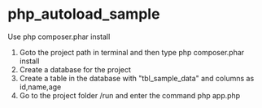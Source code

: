 # php_autoload_sample<br />
Use php composer.phar install<br />
1. Goto the project path in terminal and then type php composer.phar install <br />
2. Create a database for the project <br />
3. Create a table in the database with "tbl_sample_data" and columns as id,name,age <br />
3. Go to the project folder /run and enter the command php app.php <host> <username> <password> <database> <limit> 
